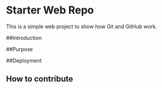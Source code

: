 # Starter Web Repo

This is a simple web project to show how Git and GitHub work.

##Introduction

##Purpose

##Deployment

## How to contribute

